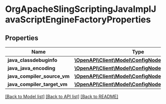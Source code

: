# OrgApacheSlingScriptingJavaImplJavaScriptEngineFactoryProperties

## Properties
Name | Type | Description | Notes
------------ | ------------- | ------------- | -------------
**java_classdebuginfo** | [**\OpenAPI\Client\Model\ConfigNodePropertyBoolean**](ConfigNodePropertyBoolean.md) |  | [optional] 
**java_java_encoding** | [**\OpenAPI\Client\Model\ConfigNodePropertyString**](ConfigNodePropertyString.md) |  | [optional] 
**java_compiler_source_vm** | [**\OpenAPI\Client\Model\ConfigNodePropertyString**](ConfigNodePropertyString.md) |  | [optional] 
**java_compiler_target_vm** | [**\OpenAPI\Client\Model\ConfigNodePropertyString**](ConfigNodePropertyString.md) |  | [optional] 

[[Back to Model list]](../README.md#documentation-for-models) [[Back to API list]](../README.md#documentation-for-api-endpoints) [[Back to README]](../README.md)


